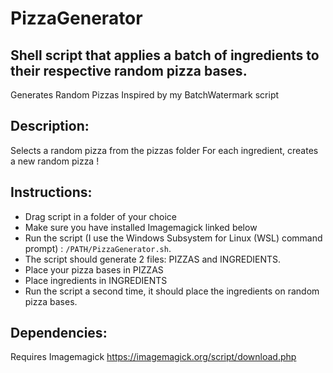 # PizzaGenerator
## Shell script that applies a batch of ingredients to their respective random pizza bases.
Generates Random Pizzas
Inspired by my BatchWatermark script

## Description:
 Selects a random pizza from the pizzas folder
 For each ingredient, creates a new random pizza !


## Instructions:
  - Drag script in a folder of your choice
  - Make sure you have installed Imagemagick linked below
  - Run the script (I use the Windows Subsystem for Linux (WSL) command prompt) : `/PATH/PizzaGenerator.sh`.
  - The script should generate 2 files: PIZZAS and INGREDIENTS.
  - Place your pizza bases in PIZZAS
  - Place ingredients in INGREDIENTS
  - Run the script a second time, it should place the ingredients on random pizza bases.
  
## Dependencies:
 Requires Imagemagick https://imagemagick.org/script/download.php
